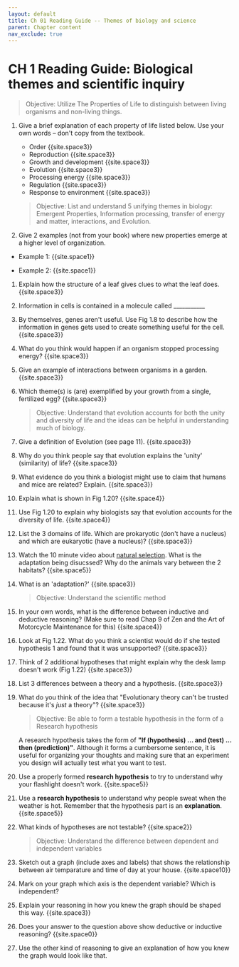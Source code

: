 ```yaml
---
layout: default
title: Ch 01 Reading Guide -- Themes of biology and science
parent: Chapter content
nav_exclude: true
---
```


# CH 1 Reading Guide: Biological themes and scientific inquiry

> Objective: Utilize The Properties of Life to distinguish between living organisms and non-living things.

1. Give a brief explanation of each property of life listed below. Use your own words – don't copy from the textbook.
    * Order {{site.space3}}
    * Reproduction {{site.space3}}
    * Growth and development {{site.space3}}
    * Evolution {{site.space3}}
    * Processing energy {{site.space3}}
    * Regulation {{site.space3}}
    * Response to environment {{site.space3}}

    > Objective: List and understand 5 unifying themes in biology:
    > Emergent Properties, Information processing, transfer of energy and matter, interactions, and Evolution.

1. Give 2 examples (not from your book) where new properties emerge at a higher level of organization.

 * Example 1: {{site.space1}}

 * Example 2: {{site.space1}}

1. Explain how the structure of a leaf gives clues to what the leaf does. {{site.space3}}

2. Information in cells is contained in a molecule called \_\_\_\_\_\_\_\_\_\_\_

3. By themselves, genes aren't useful. Use Fig 1.8 to describe how the information in genes gets used to create something useful for the cell.  {{site.space3}}

4. What do you think would happen if an organism stopped processing energy? {{site.space3}}

5. Give an example of interactions between organisms in a garden.  {{site.space3}}

6. Which theme(s) is (are) exemplified by your growth from a single, fertilized egg? {{site.space3}}

    > Objective: Understand that evolution accounts for both the unity and diversity of life and the ideas can be helpful in understanding much of biology.

1. Give a definition of Evolution (see page 11). {{site.space3}}

2. Why do you think people say that evolution explains the 'unity' (similarity) of life?  {{site.space3}}

3. What evidence do you think a biologist might use to claim that humans and mice are related? Explain. {{site.space3}}
4. Explain what is shown in Fig 1.20? {{site.space4}}
5. Use Fig 1.20 to explain why biologists say that evolution accounts for the diversity of life. {{site.space4}}

3. List the 3 domains of life. Which are prokaryotic (don't have a nucleus) and which are eukaryotic (have a nucleus)?  {{site.space3}}

4. Watch the 10 minute video about [natural selection](https://www.biointeractive.org/classroom-resources/making-fittest-natural-selection-and-adaptation).  What is the adaptation being disucssed? Why do the animals vary between the 2 habitats?  {{site.space5}}
5. What is an 'adaptation?' {{site.space3}}

    > Objective: Understand the scientific method

1. In your own words, what is the difference between inductive and deductive reasoning? (Make sure to read Chap 9 of Zen and the Art of Motorcycle Maintenance for this) {{site.space4}}

2. Look at Fig 1.22. What do you think a scientist would do if she tested hypothesis 1 and found that it was unsupported? {{site.space3}}

3. Think of 2 additional hypotheses that might explain why the desk lamp doesn't work (Fig 1.22) {{site.space3}}

4. List 3 differences between a theory and a hypothesis. {{site.space3}}

5. What do you think of the idea that "Evolutionary theory can't be trusted because it's _just_ a theory"? {{site.space3}}

    > Objective: Be able to form a testable hypothesis in the form of a Research hypothesis

    A research hypothesis takes the form of **"If (hypothesis) ... and (test) ... then (prediction)"**. Although it forms a cumbersome sentence, it is useful for organizing your thoughts and making sure that an experiment you design will actually test what you want to test.

1. Use a properly formed **research hypothesis** to try to understand why your flashlight doesn't work. {{site.space5}}
2. Use a **research hypothesis** to understand why people sweat when the weather is hot. Remember that the hypothesis part is an **explanation**. {{site.space5}}
3. What kinds of hypotheses are not testable? {{site.space2}}

    > Objective: Understand the difference between dependent and independent variables

1. Sketch out a graph (include axes and labels) that shows the relationship between air temparature and time of day at your house. {{site.space10}}
1. Mark on your graph which axis is the dependent variable? Which is independent?
1. Explain your reasoning in how you knew the graph should be shaped this way. {{site.space3}}
1. Does your answer to the question above show deductive or inductive reasoning? {{site.space0}}
1. Use the other kind of reasoning to give an explanation of how you knew the graph would look like that.
